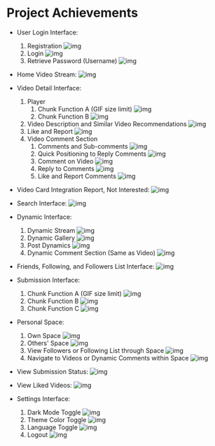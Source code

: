 # Project Achievements

- User Login Interface:
    1. Registration
       ![img](docs/img/8a820565007b468a875c7d68a32c7d91.gif)
    2. Login
       ![img](docs/img/66fa7a7cbc634572987299da54389bdd.gif)
    3. Retrieve Password (Username)
       ![img](docs/img/71d7a03dd63b46978df7b2e10f07f439.gif)

- Home Video Stream:
  ![img](docs/img/313163fce490456a84831a0f620bb7a7.gif)

- Video Detail Interface:
    1. Player
        1. Chunk Function A (GIF size limit)
           ![img](docs/img/f95653053af0479faae00340f886b4f3.gif)
        2. Chunk Function B
           ![img](docs/img/fe72db7695f24078acd80a2675f943aa.gif)
    2. Video Description and Similar Video Recommendations
       ![img](docs/img/15ce7364301146f9a867232013b86756.gif)
    3. Like and Report
       ![img](docs/img/439efeeab135462fbe0c0b0b76bb2471.gif)
    4. Video Comment Section
        1. Comments and Sub-comments
           ![img](docs/img/1c18f2beee8f49b1a948975c4dddde29.gif)
        2. Quick Positioning to Reply Comments
           ![img](docs/img/df1a6c820cd842f582573bef097a78da.gif)
        3. Comment on Video
           ![img](docs/img/2f5efbbffe5144028327faea4ab20ba9.gif)
        4. Reply to Comments
           ![img](docs/img/5f95ae09136e4718b2552f919dbfcee5.gif)
        5. Like and Report Comments
           ![img](docs/img/182aedcb4ccd42b68bfb477f76741768.gif)

- Video Card Integration Report, Not Interested:
  ![img](docs/img/27d3c4fa5dca48c8a81d73953d36e1aa.gif)

- Search Interface:
  ![img](docs/img/bb8e75c7fb4e4eeb8ed13032d6260ab1.gif)

- Dynamic Interface:
    1. Dynamic Stream
       ![img](docs/img/bd2a76facbc14f158e7562fa3ff8a2c0.gif)
    2. Dynamic Gallery
       ![img](docs/img/4f3d1ac61d614dcd865ff2e911e27fac.gif)
    3. Post Dynamics
       ![img](docs/img/c3ca553006a346d9a707df797d039fa2.gif)
    4. Dynamic Comment Section (Same as Video)
       ![img](docs/img/c65856ab021d49d3bc955c70a4b8ff40.gif)

- Friends, Following, and Followers List Interface:
  ![img](docs/img/b9f990e0578c4758b58f91e3008bdaf7.gif)

- Submission Interface:
    1. Chunk Function A (GIF size limit)
       ![img](docs/img/d0a19a49064b4324b68507218d28b115.gif)
    2. Chunk Function B
       ![img](docs/img/d5c0fd62db1a4257a6a3ce4f04c310b0.gif)
    3. Chunk Function C
       ![img](docs/img/541e0e927f3a4580a1c57fcf34c4d5d6.gif)

- Personal Space:
    1. Own Space
       ![img](docs/img/067aa4c876e140299d4f19a6fb5df9db.gif)
    2. Others' Space
       ![img](docs/img/29dc9224367649c58a5ac2715b3fb7d6.gif)
    3. View Followers or Following List through Space
       ![img](docs/img/9db3744dfee842c2be796844164243a3.gif)
    4. Navigate to Videos or Dynamic Comments within Space
       ![img](docs/img/ba35bece31704200aeeff94f50fef11c.gif)

- View Submission Status:
  ![img](docs/img/9f07a7e8919d4114a1243b7a9988818e.gif)

- View Liked Videos:
  ![img](docs/img/451b8171e5624b27ac9711e141b364e5.gif)

- Settings Interface:
    1. Dark Mode Toggle
       ![img](docs/img/7667cd2a7fd44e5eb27f5573ed4cdf51.gif)
    2. Theme Color Toggle
       ![img](docs/img/6e0ffb4c02a34c56b5ad056682ab5385.gif)
    3. Language Toggle
       ![img](docs/img/4e50be65a104407bab9ed8bf453ae5ec.gif)
    4. Logout
       ![img](docs/img/6e786b6e86d047568e40adbfe675a9d5.gif)